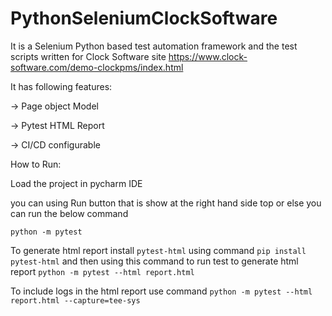 # PythonSeleniumClockSoftware
It is a Selenium Python based test automation framework and the test scripts written for Clock Software site https://www.clock-software.com/demo-clockpms/index.html

It has following features:

-> Page object Model

-> Pytest HTML Report 

-> CI/CD configurable

How to Run:

Load the project in pycharm IDE

you can using Run button that is show at the right hand side top or else you can run the below command

```python -m pytest```

To generate html report install ```pytest-html``` using command ```pip install pytest-html``` and then using this command to run test to generate html report ```python -m pytest --html report.html``` 

To include logs in the html report use command ```python -m pytest --html report.html --capture=tee-sys```